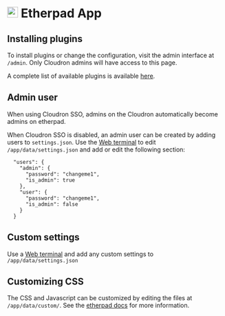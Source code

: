 # <img src="/img/etherpad-logo.png" width="25px"> Etherpad App

## Installing plugins

To install plugins or change the configuration, visit the admin
interface at `/admin`. Only Cloudron admins will have access to
this page.

A complete list of available plugins is available [here](https://static.etherpad.org/plugins.html).

## Admin user

When using Cloudron SSO, admins on the Cloudron automatically become admins
on etherpad.

When Cloudron SSO is disabled, an admin user can be created by adding users
to `settings.json`. Use the [Web terminal](/documentation/apps/#web-terminal)
to edit `/app/data/settings.json` and add or edit the following section:

```
  "users": {
    "admin": {
      "password": "changeme1",
      "is_admin": true
    },
    "user": {
      "password": "changeme1",
      "is_admin": false
    }
  }
```

## Custom settings

Use a [Web terminal](/documentation/apps/#web-terminal) and add any custom
settings to `/app/data/settings.json`

## Customizing CSS

The CSS and Javascript can be customized by editing the files at `/app/data/custom/`.
See the [etherpad docs](http://etherpad.org/doc/v1.2.7/#index_custom_static_files) for
more information.

